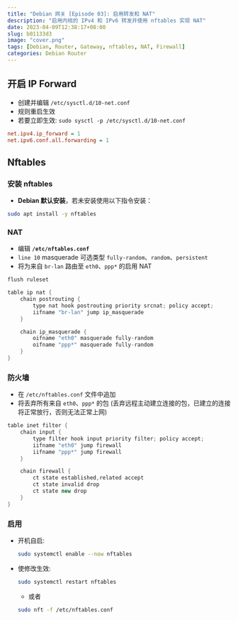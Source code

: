 ```yaml
---
title: "Debian 网关 [Episode 03]: 启用转发和 NAT"
description: "启用内核的 IPv4 和 IPv6 转发并使用 nftables 实现 NAT"
date: 2023-04-09T12:38:17+08:00
slug: b01133d3
image: "cover.png"
tags: [Debian, Router, Gateway, nftables, NAT, Firewall]
categories: Debian Router
---
```


## 开启 IP Forward

- 创建并编辑 `/etc/sysctl.d/10-net.conf`
- 规则重启生效
- 若要立即生效: `sudo sysctl -p /etc/sysctl.d/10-net.conf`

```ini
net.ipv4.ip_forward = 1
net.ipv6.conf.all.forwarding = 1
```

## Nftables

### 安装 nftables

- **Debian 默认安装**，若未安装使用以下指令安装：

```bash
sudo apt install -y nftables
```

### NAT

- 编辑 **`/etc/nftables.conf`**
- `line 10` masquerade 可选类型 `fully-random`、`random`、`persistent`
- 将为来自 `br-lan` 路由至 `eth0`、`ppp*` 的启用 NAT

```groovy
flush ruleset

table ip nat {
    chain postrouting {
        type nat hook postrouting priority srcnat; policy accept;
        iifname "br-lan" jump ip_masquerade
    }

    chain ip_masquerade {
        oifname "eth0" masquerade fully-random
        oifname "ppp*" masquerade fully-random
    }
}
```

### 防火墙

- 在 `/etc/nftables.conf` 文件中追加
- 将丢弃所有来自 `eth0`、`ppp*` 的包 (丢弃远程主动建立连接的包，已建立的连接将正常放行，否则无法正常上网)

```groovy
table inet filter {
    chain input {
        type filter hook input priority filter; policy accept;
        iifname "eth0" jump firewall
        iifname "ppp*" jump firewall
    }

    chain firewall {
        ct state established,related accept
        ct state invalid drop
        ct state new drop
    }
}
```

### 启用

- 开机自启:
    ```bash
    sudo systemctl enable --now nftables
    ```
- 使修改生效:
    ```bash
    sudo systemctl restart nftables
    ```
    - 或者
    ```bash
    sudo nft -f /etc/nftables.conf
    ```
